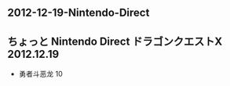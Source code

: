 ## 2012-12-19-Nintendo-Direct
ちょっと Nintendo Direct ドラゴンクエストX 2012.12.19
-----------------------------------------

*   勇者斗恶龙 10
